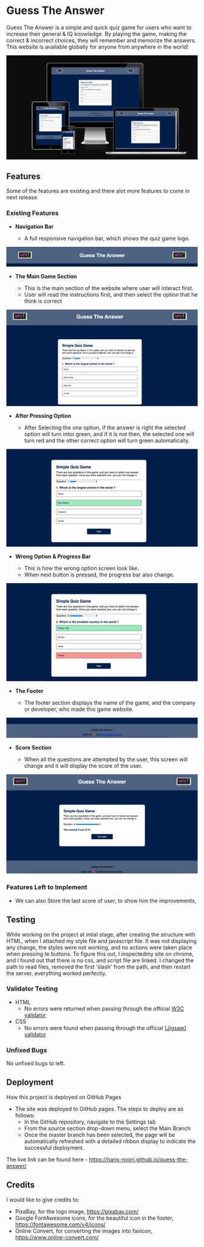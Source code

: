 # Guess The Answer

Guess The Answer is a simple and quick quiz game for users who want to increase their general & IQ knowledge. By playing the game, making the correct & incorrect choices, they will remember and memorize the answers. This website is available globally for anyone from anywhere in the world! 

![Responsice Mockup](https://github.com/Haris-Noori/guess-the-answer/blob/main/assets/img/AmIResponsive.png)

## Features 

Some of the features are existing and there alot more features to come in next release.

### Existing Features

- __Navigation Bar__

  - A full responsive navigation bar, which shows the quiz game logo.

![Nav Bar](https://github.com/Haris-Noori/guess-the-answer/blob/main/assets/img/Screenshot%202023-05-24%20at%207.01.54%20PM.png)

- __The Main Game Section__

  - This is the main section of the website where user will interact first.
  - User will read the instructions first, and then select the option that he think is correct

![Main Game Section](https://github.com/Haris-Noori/guess-the-answer/blob/main/assets/img/Screenshot%202023-05-24%20at%206.34.10%20PM.png)

- __After Pressing Option__

  - After Selecting the one option, if the answer is right the selected option will turn intor green, and if it is not then, the selected one will turn red and the other correct option will turn green automatically.

![Right Option](https://github.com/Haris-Noori/guess-the-answer/blob/main/assets/img/Screenshot%202023-05-24%20at%206.34.38%20PM.png)

- __Wrong Option & Progress Bar__

  - This is how the wrong option screen look like. 
  - When next button is pressed, the progress bar also change.

![Wrong Option](https://github.com/Haris-Noori/guess-the-answer/blob/main/assets/img/Screenshot%202023-05-24%20at%206.34.52%20PM.png)

- __The Footer__ 

  - The footer section displays the name of the game, and the company or developer, who made this game website.

![Footer](https://github.com/Haris-Noori/guess-the-answer/blob/main/assets/img/footer.png)

- __Score Section__

  - When all the questions are attempted by the user, this screen will change and it will display the score of the user. 

![Score](https://github.com/Haris-Noori/guess-the-answer/blob/main/assets/img/score.png)

### Features Left to Implement

- We can also Store the last score of user, to show him the improvements,

## Testing 

While working on the project at intial stage, after creating the structure with HTML, when I attached my style file and javascript file. It was not displaying any change, the styles were not working, and no actions were taken place when pressing te buttons. To figure this out, I inspectedmy site on chrome, and I found out that there is no css, and script file are linked.
I changed the path to read files, removed the first 'slash' from the path, and then restart the server, everything worked perfectly.


### Validator Testing 

- HTML
  - No errors were returned when passing through the official [W3C validator](https://validator.w3.org/nu/?doc=https%3A%2F%2Fharis-noori.github.io%2Fguess-the-answer%2F)
- CSS
  - No errors were found when passing through the official [(Jigsaw) validator](https://jigsaw.w3.org/css-validator/validator?uri=https%3A%2F%2Fharis-noori.github.io%2Fguess-the-answer%2F&profile=css3svg&usermedium=all&warning=1&vextwarning=&lang=en)

### Unfixed Bugs

No unfixed bugs to left.

## Deployment

How this project is deployed on GitHub Pages

- The site was deployed to GitHub pages. The steps to deploy are as follows: 
  - In the GitHub repository, navigate to the Settings tab 
  - From the source section drop-down menu, select the Main Branch
  - Once the master branch has been selected, the page will be automatically refreshed with a detailed ribbon display to indicate the successful deployment. 

The live link can be found here - https://haris-noori.github.io/guess-the-answer/


## Credits 

I would like to give credits to:
- PixaBay, for the logo image, https://pixabay.com/
- Google FontAwesome icons, for the beautiful icon in the footer, https://fontawesome.com/v4/icons/ 
- Online Convert, for converting the images into favicon, https://www.online-convert.com/

